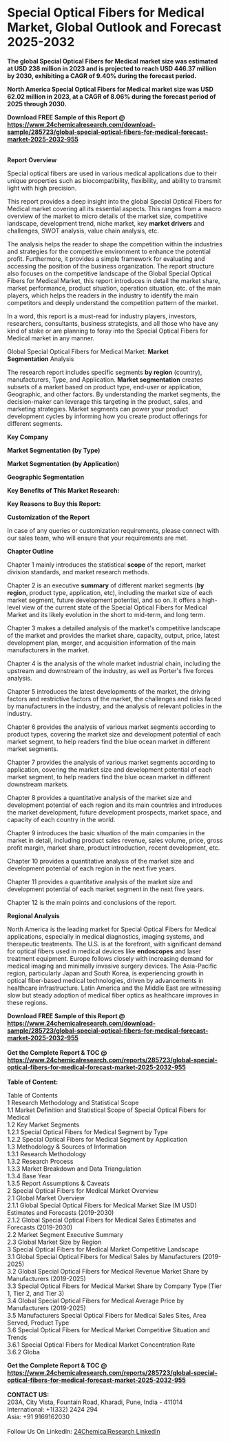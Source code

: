 <h1>Special Optical Fibers for Medical Market, Global Outlook and Forecast 2025-2032</h1><p><strong>The global Special Optical Fibers for Medical market size was estimated at USD 238 million in 2023 and is projected to reach USD 446.37 million by 2030, exhibiting a CAGR of 9.40% during the forecast period.</strong></p><p>
</p><p><strong>North America Special Optical Fibers for Medical market size was USD 62.02 million in 2023, at a CAGR of 8.06% during the forecast period of 2025 through 2030.</strong></p><div><b>Download FREE Sample of this Report @ 
            <a href="https://www.24chemicalresearch.com/download-sample/285723/global-special-optical-fibers-for-medical-forecast-market-2025-2032-955">
            https://www.24chemicalresearch.com/download-sample/285723/global-special-optical-fibers-for-medical-forecast-market-2025-2032-955</a></b></div><br><p>
</p><p><strong>Report Overview</strong></p><p>
</p><p>Special optical fibers are used in various medical applications due to their unique properties such as biocompatibility, flexibility, and ability to transmit light with high precision.</p><p>
</p><p>This report provides a deep insight into the global Special Optical Fibers for Medical market covering all its essential aspects. This ranges from a macro overview of the market to micro details of the market size, competitive landscape, development trend, niche market, key <strong>market drivers</strong> and challenges, SWOT analysis, value chain analysis, etc.</p><p>
</p><p></p><p>
</p><p>The analysis helps the reader to shape the competition within the industries and strategies for the competitive environment to enhance the potential profit. Furthermore, it provides a simple framework for evaluating and accessing the position of the business organization. The report structure also focuses on the competitive landscape of the Global Special Optical Fibers for Medical Market, this report introduces in detail the market share, market performance, product situation, operation situation, etc. of the main players, which helps the readers in the industry to identify the main competitors and deeply understand the competition pattern of the market.</p><p>
</p><p>In a word, this report is a must-read for industry players, investors, researchers, consultants, business strategists, and all those who have any kind of stake or are planning to foray into the Special Optical Fibers for Medical market in any manner.</p><p>
</p><p>Global Special Optical Fibers for Medical Market: <strong>Market Segmentation</strong> Analysis</p><p>
</p><p>The research report includes specific segments <strong>by region</strong> (country), manufacturers, Type, and Application. <strong>Market segmentation</strong> creates subsets of a market based on product type, end-user or application, Geographic, and other factors. By understanding the market segments, the decision-maker can leverage this targeting in the product, sales, and marketing strategies. Market segments can power your product development cycles by informing how you create product offerings for different segments.</p><p>
</p><p></p><p>
<strong>Key Company</strong></p><p>
</p><p></p><p>
</p><p>
</p><p></p><p>
<strong>Market Segmentation (by Type)</strong></p><p>
</p><p></p><p>
</p><p>
</p><p></p><p>
<strong>Market Segmentation (by Application)</strong></p><p>
</p><p></p><p>
</p><p>
</p><p></p><p>
<strong>Geographic Segmentation</strong></p><p>
</p><p></p><p>
</p><p>
</p><p></p><p>
<strong>Key Benefits of This Market Research:</strong></p><p>
</p><p></p><p>
</p><p>
</p><p><strong>Key Reasons to Buy this Report:</strong></p><p>
</p><p>
</p><p><strong>Customization of the Report</strong></p><p>
</p><p>In case of any queries or customization requirements, please connect with our sales team, who will ensure that your requirements are met.</p><p>
</p><p><strong>Chapter Outline</strong></p><p>
</p><p>Chapter 1 mainly introduces the statistical <strong>scope</strong> of the report, market division standards, and market research methods.</p><p>
</p><p>Chapter 2 is an executive <strong>summary</strong> of different market segments (<strong>by region</strong>, product type, application, etc), including the market size of each market segment, future development potential, and so on. It offers a high-level view of the current state of the Special Optical Fibers for Medical Market and its likely evolution in the short to mid-term, and long term.</p><p>
</p><p>Chapter 3 makes a detailed analysis of the market's competitive landscape of the market and provides the market share, capacity, output, price, latest development plan, merger, and acquisition information of the main manufacturers in the market.</p><p>
</p><p>Chapter 4 is the analysis of the whole market industrial chain, including the upstream and downstream of the industry, as well as Porter's five forces analysis.</p><p>
</p><p>Chapter 5 introduces the latest developments of the market, the driving factors and restrictive factors of the market, the challenges and risks faced by manufacturers in the industry, and the analysis of relevant policies in the industry.</p><p>
</p><p>Chapter 6 provides the analysis of various market segments according to product types, covering the market size and development potential of each market segment, to help readers find the blue ocean market in different market segments.</p><p>
</p><p>Chapter 7 provides the analysis of various market segments according to application, covering the market size and development potential of each market segment, to help readers find the blue ocean market in different downstream markets.</p><p>
</p><p>Chapter 8 provides a quantitative analysis of the market size and development potential of each region and its main countries and introduces the market development, future development prospects, market space, and capacity of each country in the world.</p><p>
</p><p>Chapter 9 introduces the basic situation of the main companies in the market in detail, including product sales revenue, sales volume, price, gross profit margin, market share, product introduction, recent development, etc.</p><p>
</p><p>Chapter 10 provides a quantitative analysis of the market size and development potential of each region in the next five years.</p><p>
</p><p>Chapter 11 provides a quantitative analysis of the market size and development potential of each market segment in the next five years.</p><p>
</p><p>Chapter 12 is the main points and conclusions of the report.</p><p>
</p><p></p><p>
<strong>Regional Analysis</strong></p><p>
</p><p></p><p>
</p><p>North America is the leading market for Special Optical Fibers for Medical applications, especially in medical diagnostics, imaging systems, and therapeutic treatments. The U.S. is at the forefront, with significant demand for optical fibers used in medical devices like <strong>endoscopes</strong> and laser treatment equipment. Europe follows closely with increasing demand for medical imaging and minimally invasive surgery devices. The Asia-Pacific region, particularly Japan and South Korea, is experiencing growth in optical fiber-based medical technologies, driven by advancements in healthcare infrastructure. Latin America and the Middle East are witnessing slow but steady adoption of medical fiber optics as healthcare improves in these regions.</p><p>

</p><div><b>Download FREE Sample of this Report @ 
            <a href="https://www.24chemicalresearch.com/download-sample/285723/global-special-optical-fibers-for-medical-forecast-market-2025-2032-955">
            https://www.24chemicalresearch.com/download-sample/285723/global-special-optical-fibers-for-medical-forecast-market-2025-2032-955</a></b></div><br><div><b>Get the Complete Report & TOC @ 
            <a href="https://www.24chemicalresearch.com/reports/285723/global-special-optical-fibers-for-medical-forecast-market-2025-2032-955">
            https://www.24chemicalresearch.com/reports/285723/global-special-optical-fibers-for-medical-forecast-market-2025-2032-955</a></b></div><br>
            <b>Table of Content:</b><p>Table of Contents<br />
1 Research Methodology and Statistical Scope<br />
1.1 Market Definition and Statistical Scope of Special Optical Fibers for Medical<br />
1.2 Key Market Segments<br />
1.2.1 Special Optical Fibers for Medical Segment by Type<br />
1.2.2 Special Optical Fibers for Medical Segment by Application<br />
1.3 Methodology & Sources of Information<br />
1.3.1 Research Methodology<br />
1.3.2 Research Process<br />
1.3.3 Market Breakdown and Data Triangulation<br />
1.3.4 Base Year<br />
1.3.5 Report Assumptions & Caveats<br />
2 Special Optical Fibers for Medical Market Overview<br />
2.1 Global Market Overview<br />
2.1.1 Global Special Optical Fibers for Medical Market Size (M USD) Estimates and Forecasts (2019-2030)<br />
2.1.2 Global Special Optical Fibers for Medical Sales Estimates and Forecasts (2019-2030)<br />
2.2 Market Segment Executive Summary<br />
2.3 Global Market Size by Region<br />
3 Special Optical Fibers for Medical Market Competitive Landscape<br />
3.1 Global Special Optical Fibers for Medical Sales by Manufacturers (2019-2025)<br />
3.2 Global Special Optical Fibers for Medical Revenue Market Share by Manufacturers (2019-2025)<br />
3.3 Special Optical Fibers for Medical Market Share by Company Type (Tier 1, Tier 2, and Tier 3)<br />
3.4 Global Special Optical Fibers for Medical Average Price by Manufacturers (2019-2025)<br />
3.5 Manufacturers Special Optical Fibers for Medical Sales Sites, Area Served, Product Type<br />
3.6 Special Optical Fibers for Medical Market Competitive Situation and Trends<br />
3.6.1 Special Optical Fibers for Medical Market Concentration Rate<br />
3.6.2 Globa</p><div><b>Get the Complete Report & TOC @ 
            <a href="https://www.24chemicalresearch.com/reports/285723/global-special-optical-fibers-for-medical-forecast-market-2025-2032-955">
            https://www.24chemicalresearch.com/reports/285723/global-special-optical-fibers-for-medical-forecast-market-2025-2032-955</a></b></div><br><b>CONTACT US:</b><br>
            203A, City Vista, Fountain Road, Kharadi, Pune, India - 411014<br>
            International: +1(332) 2424 294<br>
            Asia: +91 9169162030 <br><br>
            Follow Us On LinkedIn: <a href="https://www.linkedin.com/company/24chemicalresearch/">24ChemicalResearch LinkedIn</a>